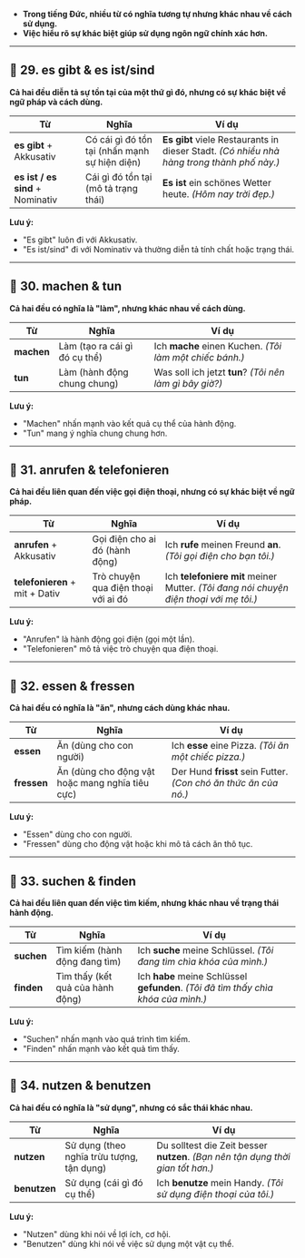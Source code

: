 
- **Trong tiếng Đức, nhiều từ có nghĩa tương tự nhưng khác nhau về cách sử dụng.**  
- **Việc hiểu rõ sự khác biệt giúp sử dụng ngôn ngữ chính xác hơn.**

---

## **📍 29. es gibt & es ist/sind**

**Cả hai đều diễn tả sự tồn tại của một thứ gì đó, nhưng có sự khác biệt về ngữ pháp và cách dùng.**

|**Từ**|**Nghĩa**|**Ví dụ**|
|---|---|---|
|**es gibt** + Akkusativ|Có cái gì đó tồn tại (nhấn mạnh sự hiện diện)|**Es gibt** viele Restaurants in dieser Stadt. _(Có nhiều nhà hàng trong thành phố này.)_|
|**es ist / es sind** + Nominativ|Cái gì đó tồn tại (mô tả trạng thái)|**Es ist** ein schönes Wetter heute. _(Hôm nay trời đẹp.)_|

**Lưu ý:**  
  - "Es gibt" luôn đi với Akkusativ.  
  - "Es ist/sind" đi với Nominativ và thường diễn tả tính chất hoặc trạng thái.

---

## **📍 30. machen & tun**

**Cả hai đều có nghĩa là "làm", nhưng khác nhau về cách dùng.**

|**Từ**|**Nghĩa**|**Ví dụ**|
|---|---|---|
|**machen**|Làm (tạo ra cái gì đó cụ thể)|Ich **mache** einen Kuchen. _(Tôi làm một chiếc bánh.)_|
|**tun**|Làm (hành động chung chung)|Was soll ich jetzt **tun**? _(Tôi nên làm gì bây giờ?)_|

**Lưu ý:**  
  - "Machen" nhấn mạnh vào kết quả cụ thể của hành động.  
  - "Tun" mang ý nghĩa chung chung hơn.

---

## **📍 31. anrufen & telefonieren**

**Cả hai đều liên quan đến việc gọi điện thoại, nhưng có sự khác biệt về ngữ pháp.**

|**Từ**|**Nghĩa**|**Ví dụ**|
|---|---|---|
|**anrufen** + Akkusativ|Gọi điện cho ai đó (hành động)|Ich **rufe** meinen Freund **an**. _(Tôi gọi điện cho bạn tôi.)_|
|**telefonieren** + mit + Dativ|Trò chuyện qua điện thoại với ai đó|Ich **telefoniere mit** meiner Mutter. _(Tôi đang nói chuyện điện thoại với mẹ tôi.)_|

**Lưu ý:**  
  - "Anrufen" là hành động gọi điện (gọi một lần).  
  - "Telefonieren" mô tả việc trò chuyện qua điện thoại.

---

## **📍 32. essen & fressen**

**Cả hai đều có nghĩa là "ăn", nhưng cách dùng khác nhau.**

|**Từ**|**Nghĩa**|**Ví dụ**|
|---|---|---|
|**essen**|Ăn (dùng cho con người)|Ich **esse** eine Pizza. _(Tôi ăn một chiếc pizza.)_|
|**fressen**|Ăn (dùng cho động vật hoặc mang nghĩa tiêu cực)|Der Hund **frisst** sein Futter. _(Con chó ăn thức ăn của nó.)_|

**Lưu ý:**  
  - "Essen" dùng cho con người.  
  - "Fressen" dùng cho động vật hoặc khi mô tả cách ăn thô tục.

---

## **📍 33. suchen & finden**

**Cả hai đều liên quan đến việc tìm kiếm, nhưng khác nhau về trạng thái hành động.**

|**Từ**|**Nghĩa**|**Ví dụ**|
|---|---|---|
|**suchen**|Tìm kiếm (hành động đang tìm)|Ich **suche** meine Schlüssel. _(Tôi đang tìm chìa khóa của mình.)_|
|**finden**|Tìm thấy (kết quả của hành động)|Ich **habe** meine Schlüssel **gefunden**. _(Tôi đã tìm thấy chìa khóa của mình.)_|

**Lưu ý:**  
  - "Suchen" nhấn mạnh vào quá trình tìm kiếm.  
  - "Finden" nhấn mạnh vào kết quả tìm thấy.

---

## **📍 34. nutzen & benutzen**

**Cả hai đều có nghĩa là "sử dụng", nhưng có sắc thái khác nhau.**

|**Từ**|**Nghĩa**|**Ví dụ**|
|---|---|---|
|**nutzen**|Sử dụng (theo nghĩa trừu tượng, tận dụng)|Du solltest die Zeit besser **nutzen**. _(Bạn nên tận dụng thời gian tốt hơn.)_|
|**benutzen**|Sử dụng (cái gì đó cụ thể)|Ich **benutze** mein Handy. _(Tôi sử dụng điện thoại của tôi.)_|

**Lưu ý:**  
  - "Nutzen" dùng khi nói về lợi ích, cơ hội.  
  - "Benutzen" dùng khi nói về việc sử dụng một vật cụ thể.